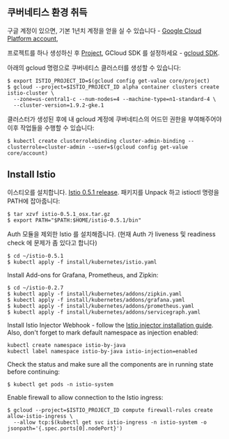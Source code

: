 ## 쿠버네티스 환경 취득

구글 계정이 있으면, 기본 1년치 계정을 얻을 실 수 있습니다 - [Google Cloud Platform account](https://cloud.google.com/), 

프로젝트를 하나 생성하신 후 [Project](https://cloud.google.com/resource-manager/docs/creating-managing-projects), GCloud SDK 를 설정하세요 - [gcloud SDK](https://cloud.google.com/sdk/).

아래의 gcloud 명령으로 쿠버네티스 클러스터를 생성할 수 있습니다:
```
$ export ISTIO_PROJECT_ID=$(gcloud config get-value core/project)
$ gcloud --project=$ISTIO_PROJECT_ID alpha container clusters create istio-cluster \
  --zone=us-central1-c --num-nodes=4 --machine-type=n1-standard-4 \
  --cluster-version=1.9.2-gke.1
```

클러스터가 생성된 후에 내 gcloud 계정에 쿠버네티스의 어드민 권한을 부여해주어야 이후 작업들을 수행할 수 있습니다:
```
$ kubectl create clusterrolebinding cluster-admin-binding --clusterrole=cluster-admin --user=$(gcloud config get-value core/account)
```

## Install Istio

이스티오를 설치합니다. [Istio 0.5.1 release](https://github.com/istio/istio/releases/tag/0.5.1).
패키지를 Unpack 하고 istioctl 명령을 PATH에 잡아줍니다:

```
$ tar xzvf istio-0.5.1_osx.tar.gz
$ export PATH="$PATH:$HOME/istio-0.5.1/bin"
```

 Auth 모듈을 제외한 Istio 를 설치해줍니다. (현재 Auth 가 liveness 및 readiness check 에 문제가 좀 있다고 합니다)
```
$ cd ~/istio-0.5.1
$ kubectl apply -f install/kubernetes/istio.yaml
```

Install Add-ons for Grafana, Prometheus, and Zipkin:
```
$ cd ~/istio-0.2.7
$ kubectl apply -f install/kubernetes/addons/zipkin.yaml
$ kubectl apply -f install/kubernetes/addons/grafana.yaml
$ kubectl apply -f install/kubernetes/addons/prometheus.yaml
$ kubectl apply -f install/kubernetes/addons/servicegraph.yaml
```

Install Istio Injector Webhook - follow the [Istio injector installation guide](https://istio.io/docs/setup/kubernetes/sidecar-injection.html#automatic-sidecar-injection).
Also, don't forget to mark default namespace as injection enabled:
```
kubectl create namespace istio-by-java
kubectl label namespace istio-by-java istio-injection=enabled
```

Check the status and make sure all the components are in running state before continuing:
```
$ kubectl get pods -n istio-system
```

Enable firewall to allow connection to the Istio ingress:
```
$ gcloud --project=$ISTIO_PROJECT_ID compute firewall-rules create allow-istio-ingress \ 
  --allow tcp:$(kubectl get svc istio-ingress -n istio-system -o jsonpath='{.spec.ports[0].nodePort}')
```
